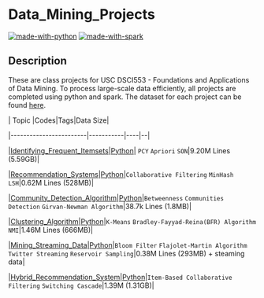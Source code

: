 # Data_Mining_Projects

[![made-with-python](https://img.shields.io/badge/Made%20with-Python-2B5A8E.svg)](https://www.python.org/)
[![made-with-spark](https://img.shields.io/badge/Made%20with-Spark-D75416.svg)](https://spark.apache.org/)
​
## Description
These are class projects for USC DSCI553 - Foundations and Applications of Data Mining. To process large-scale data efficiently, all projects are completed using python and spark. The dataset for each project can be found [here](https://drive.google.com/drive/folders/1QJkV0Q9CvxLdj_Yxld93HxqzB4dzG1EK?usp=sharing).

|    Topic    |Codes|Tags|Data Size|

|------------------------|-----------|----|--|

|[Identifying_Frequent_Itemsets](./Identifying_Frequent_Itemsets/description.pdf)|[Python](./Identifying_Frequent_Itemsets)| `PCY` `Apriori` `SON`|9.20M Lines (5.59GB)|

|[Recommendation_Systems](./Recommendation_Systems/description.pdf)|[Python](./Recommendation_Systems)|`Collaborative Filtering` `MinHash` `LSH`|0.62M Lines (528MB)|

|[Community_Detection_Algorithm](./Community_Detection_Algorithm/description.pdf)|[Python](./Community_Detection_Algorithm)|`Betweenness` `Communities Detection` `Girvan-Newman Algorithm`|38.7k Lines (1.8MB)|

|[Clustering_Algorithm](./Clustering_Algorithm/description.pdf)|[Python](./Clustering_Algorithm)|`K-Means` `Bradley-Fayyad-Reina(BFR) Algorithm` `NMI`|1.46M Lines (666MB)|

|[Mining_Streaming_Data](./Mining_Streaming_Data/description.pdf)|[Python](./Mining_Streaming_Data)|`Bloom Filter` `Flajolet-Martin Algorithm` `Twitter Streaming` `Reservoir Sampling`|0.38M Lines (293MB) + steaming data|

|[Hybrid_Recommendation_System](./Hybrid_Recommendation_System/description.pdf)|[Python](./Hybrid_Recommendation_System)|`Item-Based Collaborative Filtering` `Switching Cascade`|1.39M (1.31GB)|